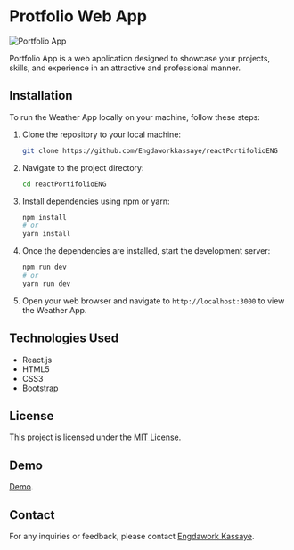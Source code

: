 # Protfolio Web App

![Portfolio App](https://via.placeholder.com/300x200)

Portfolio App is a web application designed to showcase your projects, skills, and experience in an attractive and professional manner.


## Installation

To run the Weather App locally on your machine, follow these steps:

1. Clone the repository to your local machine:

   ```bash
   git clone https://github.com/Engdaworkkassaye/reactPortifolioENG
   ```

2. Navigate to the project directory:

   ```bash
   cd reactPortifolioENG
   ```

3. Install dependencies using npm or yarn:

   ```bash
   npm install
   # or
   yarn install
   ```

4. Once the dependencies are installed, start the development server:

   ```bash
   npm run dev
   # or
   yarn run dev
   ```

5. Open your web browser and navigate to `http://localhost:3000` to view the Weather App.


## Technologies Used

- React.js
- HTML5
- CSS3
- Bootstrap

## License

This project is licensed under the [MIT License](LICENSE).

## Demo

[Demo](https://darling-alpaca-fcf2ef.netlify.app/).

## Contact

For any inquiries or feedback, please contact [Engdawork Kassaye](mailto:engdaworkkassaye6@gmail.com).
```

